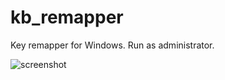 # kb_remapper

Key remapper for Windows. Run as administrator.

![screenshot](https://user-images.githubusercontent.com/17130832/68410623-4ea7f980-0189-11ea-80ec-38412fda2025.png)

